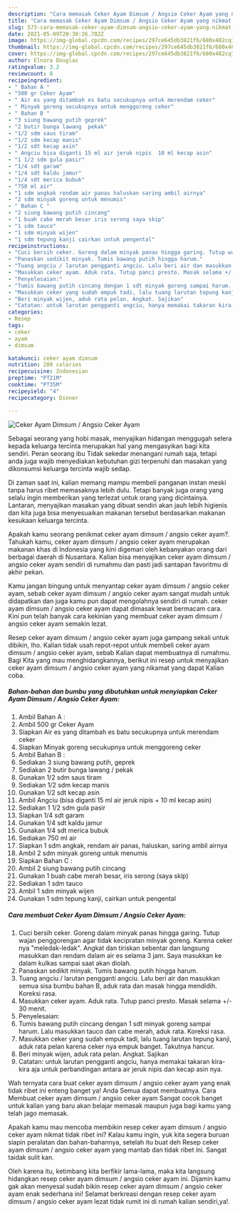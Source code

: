 ```yaml
---
description: "Cara memasak Ceker Ayam Dimsum / Angsio Ceker Ayam yang nikmat dan Mudah Dibuat"
title: "Cara memasak Ceker Ayam Dimsum / Angsio Ceker Ayam yang nikmat dan Mudah Dibuat"
slug: 573-cara-memasak-ceker-ayam-dimsum-angsio-ceker-ayam-yang-nikmat-dan-mudah-dibuat
date: 2021-05-09T20:30:26.782Z
image: https://img-global.cpcdn.com/recipes/297ce645db3821f6/680x482cq70/ceker-ayam-dimsum-angsio-ceker-ayam-foto-resep-utama.jpg
thumbnail: https://img-global.cpcdn.com/recipes/297ce645db3821f6/680x482cq70/ceker-ayam-dimsum-angsio-ceker-ayam-foto-resep-utama.jpg
cover: https://img-global.cpcdn.com/recipes/297ce645db3821f6/680x482cq70/ceker-ayam-dimsum-angsio-ceker-ayam-foto-resep-utama.jpg
author: Elnora Douglas
ratingvalue: 3.2
reviewcount: 8
recipeingredient:
- " Bahan A "
- "500 gr Ceker Ayam"
- " Air es yang ditambah es batu secukupnya untuk merendam ceker"
- " Minyak goreng secukupnya untuk menggoreng ceker"
- " Bahan B "
- "3 siung bawang putih geprek"
- "2 butir bunga lawang  pekak"
- "1/2 sdm saus tiram"
- "1/2 sdm kecap manis"
- "1/2 sdt kecap asin"
- " Angciu bisa diganti 15 ml air jeruk nipis  10 ml kecap asin"
- "1 1/2 sdm gula pasir"
- "1/4 sdt garam"
- "1/4 sdt kaldu jamur"
- "1/4 sdt merica bubuk"
- "750 ml air"
- "1 sdm angkak rendam air panas haluskan saring ambil airnya"
- "2 sdm minyak goreng untuk menumis"
- " Bahan C "
- "2 siung bawang putih cincang"
- "1 buah cabe merah besar iris serong saya skip"
- "1 sdm tauco"
- "1 sdm minyak wijen"
- "1 sdm tepung kanji cairkan untuk pengental"
recipeinstructions:
- "Cuci bersih ceker. Goreng dalam minyak panas hingga garing. Tutup wajan penggorengan agar tidak kecipratan minyak goreng. Karena ceker nya &#34;meledak-ledak&#34;. Angkat dan tiriskan sebentar dan langsung masukkan dan rendam dalam air es selama 3 jam. Saya masukkan ke dalam kulkas sampai saat akan diolah."
- "Panaskan sedikit minyak. Tumis bawang putih hingga harum."
- "Tuang angciu / larutan pengganti angciu. Lalu beri air dan masukkan semua sisa bumbu bahan B, aduk rata dan masak hingga mendidih. Koreksi rasa."
- "Masukkan ceker ayam. Aduk rata. Tutup panci presto. Masak selama +/- 30 menit."
- "Penyelesaian:"
- "Tumis bawang putih cincang dengan 1 sdt minyak goreng sampai harum. Lalu masukkan tauco dan cabe merah, aduk rata. Koreksi rasa."
- "Masukkan ceker yang sudah empuk tadi, lalu tuang larutan tepung kanji, aduk rata pelan karena ceker nya empuk banget. Takutnya hancur."
- "Beri minyak wijen, aduk rata pelan. Angkat. Sajikan"
- "Catatan: untuk larutan pengganti angciu, hanya memakai takaran kira-kira aja untuk perbandingan antara air jeruk nipis dan kecap asin nya."
categories:
- Resep
tags:
- ceker
- ayam
- dimsum

katakunci: ceker ayam dimsum 
nutrition: 289 calories
recipecuisine: Indonesian
preptime: "PT21M"
cooktime: "PT35M"
recipeyield: "4"
recipecategory: Dinner

---
```



![Ceker Ayam Dimsum / Angsio Ceker Ayam](https://img-global.cpcdn.com/recipes/297ce645db3821f6/680x482cq70/ceker-ayam-dimsum-angsio-ceker-ayam-foto-resep-utama.jpg)

Sebagai seorang yang hobi masak, menyajikan hidangan menggugah selera kepada keluarga tercinta merupakan hal yang mengasyikan bagi kita sendiri. Peran seorang ibu Tidak sekedar menangani rumah saja, tetapi anda juga wajib menyediakan kebutuhan gizi terpenuhi dan masakan yang dikonsumsi keluarga tercinta wajib sedap.

Di zaman  saat ini, kalian memang mampu membeli panganan instan meski tanpa harus ribet memasaknya lebih dulu. Tetapi banyak juga orang yang selalu ingin memberikan yang terlezat untuk orang yang dicintainya. Lantaran, menyajikan masakan yang dibuat sendiri akan jauh lebih higienis dan kita juga bisa menyesuaikan makanan tersebut berdasarkan makanan kesukaan keluarga tercinta. 



Apakah kamu seorang penikmat ceker ayam dimsum / angsio ceker ayam?. Tahukah kamu, ceker ayam dimsum / angsio ceker ayam merupakan makanan khas di Indonesia yang kini digemari oleh kebanyakan orang dari berbagai daerah di Nusantara. Kalian bisa menyajikan ceker ayam dimsum / angsio ceker ayam sendiri di rumahmu dan pasti jadi santapan favoritmu di akhir pekan.

Kamu jangan bingung untuk menyantap ceker ayam dimsum / angsio ceker ayam, sebab ceker ayam dimsum / angsio ceker ayam sangat mudah untuk didapatkan dan juga kamu pun dapat mengolahnya sendiri di rumah. ceker ayam dimsum / angsio ceker ayam dapat dimasak lewat bermacam cara. Kini pun telah banyak cara kekinian yang membuat ceker ayam dimsum / angsio ceker ayam semakin lezat.

Resep ceker ayam dimsum / angsio ceker ayam juga gampang sekali untuk dibikin, lho. Kalian tidak usah repot-repot untuk membeli ceker ayam dimsum / angsio ceker ayam, sebab Kalian dapat membuatnya di rumahmu. Bagi Kita yang mau menghidangkannya, berikut ini resep untuk menyajikan ceker ayam dimsum / angsio ceker ayam yang nikamat yang dapat Kalian coba.

<!--inarticleads1-->

##### Bahan-bahan dan bumbu yang dibutuhkan untuk menyiapkan Ceker Ayam Dimsum / Angsio Ceker Ayam:

1. Ambil  Bahan A :
1. Ambil 500 gr Ceker Ayam
1. Siapkan  Air es yang ditambah es batu secukupnya untuk merendam ceker
1. Siapkan  Minyak goreng secukupnya untuk menggoreng ceker
1. Ambil  Bahan B :
1. Sediakan 3 siung bawang putih, geprek
1. Sediakan 2 butir bunga lawang / pekak
1. Gunakan 1/2 sdm saus tiram
1. Sediakan 1/2 sdm kecap manis
1. Gunakan 1/2 sdt kecap asin
1. Ambil  Angciu (bisa diganti 15 ml air jeruk nipis + 10 ml kecap asin)
1. Sediakan 1 1/2 sdm gula pasir
1. Siapkan 1/4 sdt garam
1. Gunakan 1/4 sdt kaldu jamur
1. Gunakan 1/4 sdt merica bubuk
1. Sediakan 750 ml air
1. Siapkan 1 sdm angkak, rendam air panas, haluskan, saring ambil airnya
1. Ambil 2 sdm minyak goreng untuk menumis
1. Siapkan  Bahan C :
1. Ambil 2 siung bawang putih cincang
1. Gunakan 1 buah cabe merah besar, iris serong (saya skip)
1. Sediakan 1 sdm tauco
1. Ambil 1 sdm minyak wijen
1. Gunakan 1 sdm tepung kanji, cairkan untuk pengental




<!--inarticleads2-->

##### Cara membuat Ceker Ayam Dimsum / Angsio Ceker Ayam:

1. Cuci bersih ceker. Goreng dalam minyak panas hingga garing. Tutup wajan penggorengan agar tidak kecipratan minyak goreng. Karena ceker nya &#34;meledak-ledak&#34;. Angkat dan tiriskan sebentar dan langsung masukkan dan rendam dalam air es selama 3 jam. Saya masukkan ke dalam kulkas sampai saat akan diolah.
1. Panaskan sedikit minyak. Tumis bawang putih hingga harum.
1. Tuang angciu / larutan pengganti angciu. Lalu beri air dan masukkan semua sisa bumbu bahan B, aduk rata dan masak hingga mendidih. Koreksi rasa.
1. Masukkan ceker ayam. Aduk rata. Tutup panci presto. Masak selama +/- 30 menit.
1. Penyelesaian:
1. Tumis bawang putih cincang dengan 1 sdt minyak goreng sampai harum. Lalu masukkan tauco dan cabe merah, aduk rata. Koreksi rasa.
1. Masukkan ceker yang sudah empuk tadi, lalu tuang larutan tepung kanji, aduk rata pelan karena ceker nya empuk banget. Takutnya hancur.
1. Beri minyak wijen, aduk rata pelan. Angkat. Sajikan
1. Catatan: untuk larutan pengganti angciu, hanya memakai takaran kira-kira aja untuk perbandingan antara air jeruk nipis dan kecap asin nya.




Wah ternyata cara buat ceker ayam dimsum / angsio ceker ayam yang enak tidak ribet ini enteng banget ya! Anda Semua dapat membuatnya. Cara Membuat ceker ayam dimsum / angsio ceker ayam Sangat cocok banget untuk kalian yang baru akan belajar memasak maupun juga bagi kamu yang telah jago memasak.

Apakah kamu mau mencoba membikin resep ceker ayam dimsum / angsio ceker ayam nikmat tidak ribet ini? Kalau kamu ingin, yuk kita segera buruan siapin peralatan dan bahan-bahannya, setelah itu buat deh Resep ceker ayam dimsum / angsio ceker ayam yang mantab dan tidak ribet ini. Sangat taidak sulit kan. 

Oleh karena itu, ketimbang kita berfikir lama-lama, maka kita langsung hidangkan resep ceker ayam dimsum / angsio ceker ayam ini. Dijamin kamu gak akan menyesal sudah bikin resep ceker ayam dimsum / angsio ceker ayam enak sederhana ini! Selamat berkreasi dengan resep ceker ayam dimsum / angsio ceker ayam lezat tidak rumit ini di rumah kalian sendiri,ya!.

